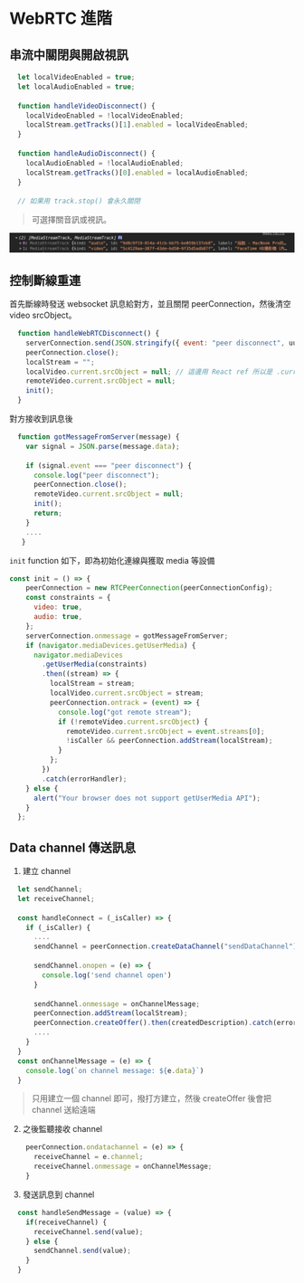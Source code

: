 # WebRTC 進階

## 串流中關閉與開啟視訊

```javascript
  let localVideoEnabled = true;
  let localAudioEnabled = true;
  
  function handleVideoDisconnect() {
    localVideoEnabled = !localVideoEnabled;
    localStream.getTracks()[1].enabled = localVideoEnabled;
  }
  
  function handleAudioDisconnect() {
    localAudioEnabled = !localAudioEnabled;
    localStream.getTracks()[0].enabled = localAudioEnabled;
  }
  
  // 如果用 track.stop() 會永久關閉
```

> 可選擇關音訊或視訊。

![](../../.gitbook/assets/jie-tu-20201207-xia-wu-5.03.06.png)

## 控制斷線重連

首先斷線時發送 websocket 訊息給對方，並且關閉 peerConnection，然後清空 video srcObject。

```javascript
  function handleWebRTCDisconnect() {
    serverConnection.send(JSON.stringify({ event: "peer disconnect", uuid }));
    peerConnection.close();
    localStream = "";
    localVideo.current.srcObject = null; // 這邊用 React ref 所以是 .current
    remoteVideo.current.srcObject = null;
    init();
  }
```

對方接收到訊息後

```javascript
  function gotMessageFromServer(message) {
    var signal = JSON.parse(message.data);

    if (signal.event === "peer disconnect") {
      console.log("peer disconnect");
      peerConnection.close();
      remoteVideo.current.srcObject = null;
      init();
      return;
    }
    ....
   } 
```

`init` function 如下，即為初始化連線與獲取 media 等設備

```javascript
const init = () => {
    peerConnection = new RTCPeerConnection(peerConnectionConfig);
    const constraints = {
      video: true,
      audio: true,
    };
    serverConnection.onmessage = gotMessageFromServer;
    if (navigator.mediaDevices.getUserMedia) {
      navigator.mediaDevices
        .getUserMedia(constraints)
        .then((stream) => {
          localStream = stream;
          localVideo.current.srcObject = stream;
          peerConnection.ontrack = (event) => {
            console.log("got remote stream");
            if (!remoteVideo.current.srcObject) {
              remoteVideo.current.srcObject = event.streams[0];
              !isCaller && peerConnection.addStream(localStream);
            }
          };
        })
        .catch(errorHandler);
    } else {
      alert("Your browser does not support getUserMedia API");
    }
  };
```

## Data channel 傳送訊息

1. 建立 channel

```javascript
  let sendChannel;
  let receiveChannel;
  
  const handleConnect = (_isCaller) => {
    if (_isCaller) {
      ....
      sendChannel = peerConnection.createDataChannel("sendDataChannel");

      sendChannel.onopen = (e) => {
        console.log('send channel open')
      }
      
      sendChannel.onmessage = onChannelMessage;
      peerConnection.addStream(localStream);
      peerConnection.createOffer().then(createdDescription).catch(errorHandler);
      ....
    }
  }    
  const onChannelMessage = (e) => {
    console.log(`on channel message: ${e.data}`)
  }  
```

> 只用建立一個 channel 即可，撥打方建立，然後 createOffer 後會把 channel 送給遠端

2. 之後監聽接收 channel

```javascript
    peerConnection.ondatachannel = (e) => {
      receiveChannel = e.channel;
      receiveChannel.onmessage = onChannelMessage;
    }
```

3. 發送訊息到 channel

```javascript
  const handleSendMessage = (value) => {
    if(receiveChannel) {
      receiveChannel.send(value);
    } else {
      sendChannel.send(value);
    }
  }
```

